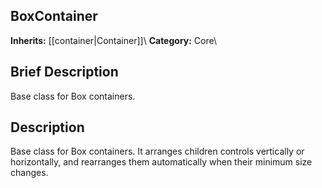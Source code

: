 ##  BoxContainer  
**Inherits:** [[container|Container]]\\
**Category:** Core\\
##  Brief Description  
Base class for Box containers.
##  Description  
Base class for Box containers. It arranges children controls vertically or horizontally, and rearranges them automatically when their minimum size changes.

